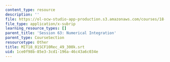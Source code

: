 ```yaml
---
content_type: resource
description: ''
file: https://ol-ocw-studio-app-production.s3.amazonaws.com/courses/18-01sc-single-variable-calculus-fall-2010/1ce0f98b85e33cd1196a46c43a6c034e_MIT18_01SCF10Rec_49_300k.srt
file_type: application/x-subrip
learning_resource_types: []
parent_title: 'Session 63: Numerical Integration'
parent_type: CourseSection
resourcetype: Other
title: MIT18_01SCF10Rec_49_300k.srt
uid: 1ce0f98b-85e3-3cd1-196a-46c43a6c034e
---
```

